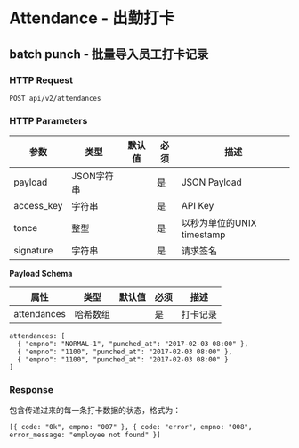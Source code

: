 # Attendance - 出勤打卡

## batch punch - 批量导入员工打卡记录

### HTTP Request

`POST api/v2/attendances`

### HTTP Parameters

参数       | 类型       | 默认值 | 必须 | 描述
-----------|------------|--------|------|----------------------------|
payload    | JSON字符串 |        | 是   | JSON Payload
access_key | 字符串     |        | 是   | API Key
tonce      | 整型       |        | 是   | 以秒为单位的UNIX timestamp
signature  | 字符串     |        | 是   | 请求签名

**Payload Schema**

属性  | 类型   | 默认值 | 必须 | 描述
------|--------|--------|------|-------------------|
attendances | 哈希数组 |        | 是   | 打卡记录

```hash
attendances: [
  { "empno": "NORMAL-1", "punched_at": "2017-02-03 08:00" },
  { "empno": "1100", "punched_at": "2017-02-03 08:00" },
  { "empno": "1100", "punched_at": "2017-02-03 08:00" }
]

```

### Response

包含传递过来的每一条打卡数据的状态，格式为：

`[{ code: "0k", empno: "007" }, { code: "error", empno: "008", error_message: "employee not found" }]`
